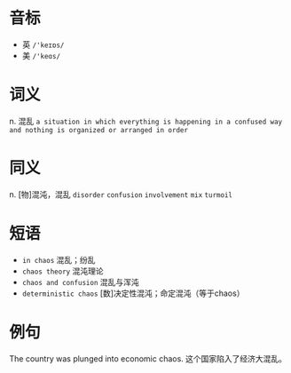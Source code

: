 # 音标

- 英 `/'keɪɒs/`
- 美 `/'keɑs/`

# 词义

n. 混乱
`a situation in which everything is happening in a confused way and nothing is organized or arranged in order`

# 同义

n. [物]混沌，混乱
`disorder` `confusion` `involvement` `mix` `turmoil`

# 短语

- `in chaos` 混乱；纷乱
- `chaos theory` 混沌理论
- `chaos and confusion` 混乱与浑沌
- `deterministic chaos` [数]决定性混沌；命定混沌（等于chaos）

# 例句

The country was plunged into economic chaos.
这个国家陷入了经济大混乱。


